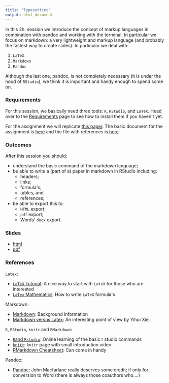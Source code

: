 ```yaml
---
title: "Typesetting"
output: html_document
---
```


In this 2h. session we introduce the concept of markup languages in combination with pandoc and working with the terminal. In particular we focus on markdown: a very lightweight and markup language (and probably the fastest way to create slides). In particular we deal with:

1. `LaTeX`
2. `Markdown`
3. `Pandoc`

Although the last one, pandoc, is not completely necessary (it is under the hood of `RStudio`), we think it is important and handy enough to spend some on. 

### Requirements

For this session, we basically need three tools: `R`, `RStudio`, and `LaTeX`. Head over to the [Requirements](../requirements.html) page to see how to install them if you haven't yet. 

For the assignment we will replicate [this paper](../Assignments/OriginalPaper.pdf). The basic document for the assignment is [here](../Assignments/Assignment3/RepPaper.pdf) and the file with references is [here](../Assignments/Assignment3/blibliography.bib)

### Outcomes

After this session you should:

* understand the basic command of the markdown language;
* be able to write a (part of a) paper in markdown in RStudio including:
	* headers;
	* links;
	* formula's;
	* tables, and
	* references;
* be able to export this to:
	* `HTML` export; 
	* `pdf` export;
	* Words' `docx` export.
	 

### Slides

* [html](../slides/03-typesetting.html)
* [pdf](../slides/03-typesetting.pdf)

### References

`Latex`: 

* [`LaTeX` Tutorial](http://www.andy-roberts.net/writing/latex): A nice way to start with `LateX` for those who are interested
* [`LaTex` Mathematics](http://en.wikibooks.org/wiki/LaTeX/Mathematics): How to write `LaTeX` formula's

Markdown:

* [Markdown](http://daringfireball.net/projects/markdown/): Background information
* [Markdown versus Latex](http://yihui.name/en/2013/10/markdown-or-latex/): An interesting point of view by Yihui Xie.

`R`, `RStudio`, `knitr` and `RMarkdown`:

* [`R`and `Rstudio`](http://www.rstudio.com/resources/training/online-learning/):  Online learning of the basic r studio commands
* [`knitr`](http://yihui.name/knitr/): `knitr` page with small introduction video
* [RMarkdown Cheatsheet](http://blog.rstudio.org/2014/08/01/the-r-markdown-cheat-sheet/): Can come in handy

Pandoc: 

* [Pandoc](http://johnmacfarlane.net/pandoc/): John Macfarlane really deserves some credit; if only for conversion to Word (there is always those coauthors who....)

